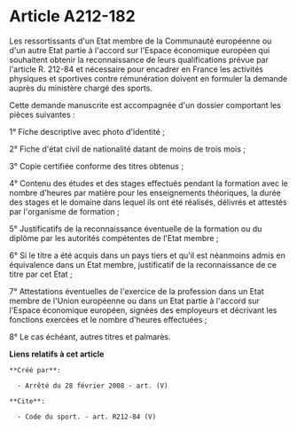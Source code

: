# Article A212-182

Les ressortissants d'un Etat membre de la Communauté européenne ou d'un autre Etat partie à l'accord sur l'Espace économique
européen qui souhaitent obtenir la reconnaissance de leurs qualifications prévue par l'article R. 212-84 et nécessaire pour
encadrer en France les activités physiques et sportives contre rémunération doivent en formuler la demande auprès du
ministère chargé des sports. 

Cette demande manuscrite est accompagnée d'un dossier comportant les pièces suivantes : 

1° Fiche descriptive avec photo d'identité ; 

2° Fiche d'état civil de nationalité datant de moins de trois mois ; 

3° Copie certifiée conforme des titres obtenus ; 

4° Contenu des études et des stages effectués pendant la formation avec le nombre d'heures par matière pour les enseignements
théoriques, la durée des stages et le domaine dans lequel ils ont été réalisés, délivrés et attestés par l'organisme de
formation ; 

5° Justificatifs de la reconnaissance éventuelle de la formation ou du diplôme par les autorités compétentes de l'Etat
membre ; 

6° Si le titre a été acquis dans un pays tiers et qu'il est néanmoins admis en équivalence dans un Etat membre, justificatif
de la reconnaissance de ce titre par cet Etat ; 

7° Attestations éventuelles de l'exercice de la profession dans un Etat membre de l'Union européenne ou dans un Etat partie à
l'accord sur l'Espace économique européen, signées des employeurs et décrivant les fonctions exercées et le nombre d'heures
effectuées ; 

8° Le cas échéant, autres titres et palmarès.

**Liens relatifs à cet article**

	**Créé par**:

	  - Arrêté du 28 février 2008 - art. (V)

	**Cite**:

	  - Code du sport. - art. R212-84 (V)
